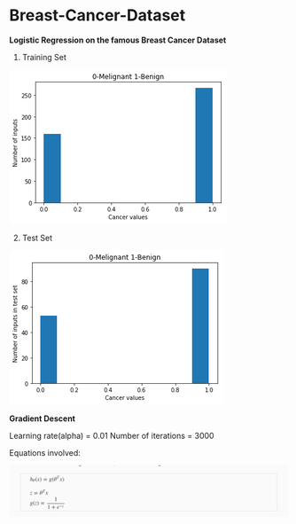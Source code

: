 # Breast-Cancer-Dataset
**Logistic Regression on the famous Breast Cancer Dataset**
1. Training Set


![Logo](/bctrain.png)


2. Test Set


![Logo](/bctest.png)


**Gradient Descent**

Learning rate(alpha) = 0.01
Number of iterations = 3000

Equations involved:


![Logo](/hypothesis.png)

